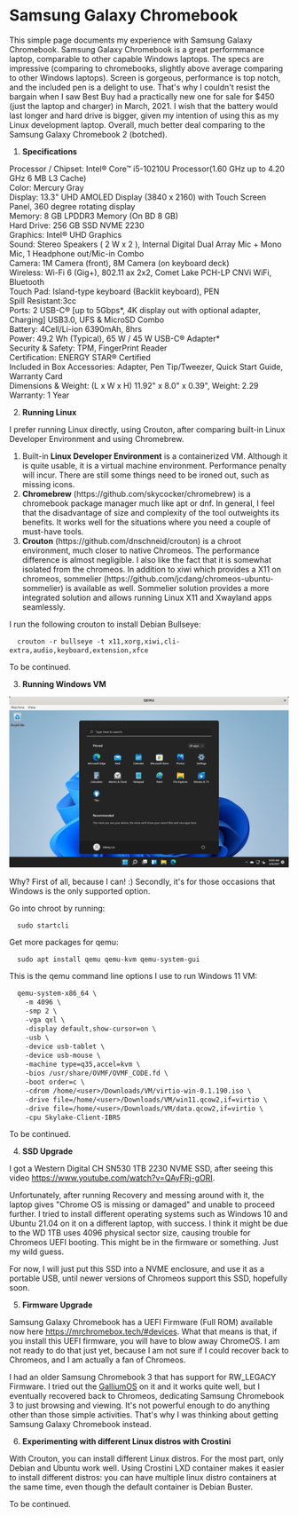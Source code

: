 # Samsung Galaxy Chromebook

This simple page documents my experience with Samsung Galaxy Chromebook. Samsung Galaxy Chromebook is a great performmance laptop, comparable to other capable Windows laptops. The specs are impressive (comparing to chromebooks, slightly above average comparing to other Windows laptops). Screen is gorgeous, performance is top notch, and the included pen is a delight to use. That's why I couldn't resist the bargain when I saw Best Buy had a practically new one for sale for $450 (just the laptop and charger) in March, 2021. I wish that the battery would last longer and hard drive is bigger, given my intention of using this as my Linux development laptop. Overall, much better deal comparing to the Samsung Galaxy Chromebook 2 (botched).

1) <b>Specifications</b>

Processor / Chipset: Intel® Core™ i5-10210U Processor(1.60 GHz up to 4.20 GHz 6 MB L3 Cache)<br>
Color: Mercury Gray<br>
Display: 13.3" UHD AMOLED Display (3840 x 2160) with Touch Screen Panel, 360 degree rotating display<br>
Memory: 8 GB LPDDR3 Memory (On BD 8 GB)<br>
Hard Drive: 256 GB SSD NVME 2230<br>
Graphics: Intel® UHD Graphics<br>
Sound: Stereo Speakers ( 2 W x 2 ), Internal Digital Dual Array Mic + Mono Mic, 1 Headphone out/Mic-in Combo<br>
Camera: 1M Camera (front), 8M Camera (on keyboard deck)<br>
Wireless: Wi-Fi 6 (Gig+), 802.11 ax 2x2, Comet Lake PCH-LP CNVi WiFi, Bluetooth<br>
Touch Pad: Island-type keyboard (Backlit keyboard), PEN<br>
Spill Resistant:3cc<br>
Ports: 2 USB-C® [up to 5Gbps*, 4K display out with optional adapter, Charging] USB3.0, UFS & MicroSD Combo<br>
Battery: 4Cell/Li-ion 6390mAh, 8hrs<br>
Power: 49.2 Wh (Typical), 65 W / 45 W USB-C® Adapter*<br>
Security & Safety: TPM, FingerPrint Reader<br>
Certification: ENERGY STAR® Certified<br>
Included in Box Accessories: Adapter, Pen Tip/Tweezer, Quick Start Guide, Warranty Card<br>
Dimensions & Weight: (L x W x H) 11.92" x 8.0" x 0.39", Weight: 2.29<br>
Warranty: 1 Year<br>

2) <b>Running Linux</b>

I prefer running Linux directly, using Crouton, after comparing built-in Linux Developer Environment and using Chromebrew.

<ol>
<li>Built-in <b>Linux Developer Environment</b> is a containerized VM. Although it is quite usable, it is a virtual machine environment. Performance penalty will incur. There are still some things need to be ironed out, such as missing icons. </li>

<li><b>Chromebrew</b> (https://github.com/skycocker/chromebrew) is a chromebook package manager much like apt or dnf. In general, I feel that the disadvantage of size and complexity of the tool outweights its benefits. It works well for the situations where you need a couple of must-have tools.</li>

<li><b>Crouton</b> (https://github.com/dnschneid/crouton) is a chroot environment, much closer to native Chromeos. The performance difference is almost negligible. I also like the fact that it is somewhat isolated from the chromeos. In addition to xiwi which provides a X11 on chromeos, sommelier (https://github.com/jcdang/chromeos-ubuntu-sommelier) is available as well. Sommelier solution provides a more integrated solution and allows running Linux X11 and Xwayland apps seamlessly.</li>

</ol>

I run the following crouton to install Debian Bullseye:

      crouton -r bullseye -t x11,xorg,xiwi,cli-extra,audio,keyboard,extension,xfce
      
To be continued.

3) <b>Running Windows VM</b>

<img src="chromebook-windows.png" alt="Chromebook Windows 11">

Why? First of all, because I can! :) Secondly, it's for those occasions that Windows is the only supported option.

Go into chroot by running:
      
      sudo startcli

Get more packages for qemu:

      sudo apt install qemu qemu-kvm qemu-system-gui

This is the qemu command line options I use to run Windows 11 VM:

      qemu-system-x86_64 \
        -m 4096 \
        -smp 2 \
        -vga qxl \
        -display default,show-cursor=on \
        -usb \
        -device usb-tablet \
        -device usb-mouse \
        -machine type=q35,accel=kvm \
        -bios /usr/share/OVMF/OVMF_CODE.fd \
        -boot order=c \
        -cdrom /home/<user>/Downloads/VM/virtio-win-0.1.190.iso \
        -drive file=/home/<user>/Downloads/VM/win11.qcow2,if=virtio \
        -drive file=/home/<user>/Downloads/VM/data.qcow2,if=virtio \
        -cpu Skylake-Client-IBRS
        
To be continued.

4) <b>SSD Upgrade</b>

I got a Western Digital CH SN530 1TB 2230 NVME SSD, after seeing this video https://www.youtube.com/watch?v=QAyFRj-gORI.

Unfortunately, after running Recovery and messing around with it, the laptop gives "Chrome OS is missing or damaged" and unable to proceed further. I tried to install different operating systems such as Windows 10 and Ubuntu 21.04 on it on a different laptop, with success. I think it might be due to the WD 1TB uses 4096 physical sector size, causing trouble for Chromeos UEFI booting. This might be in the firmware or something. Just my wild guess.
      
For now, I will just put this SSD into a NVME enclosure, and use it as a portable USB, until newer versions of Chromeos support this SSD, hopefully soon.

5) <b>Firmware Upgrade</b>

Samsung Galaxy Chromebook has a UEFI Firmware (Full ROM) available now here https://mrchromebox.tech/#devices. What that means is that, if you install this UEFI firmware, you will have to blow away ChromeOS. I am not ready to do that just yet, because I am not sure if I could recover back to Chromeos, and I am actually a fan of Chromeos. 

I had an older Samsung Chromebook 3 that has support for RW_LEGACY Firmware. I tried out the <a href="https://galliumos.org/">GalliumOS</a> on it and it works quite well, but I eventually recovered back to Chromeos, dedicating Samsung Chromebook 3 to just browsing and viewing. It's not powerful enough to do anything other than those simple activities. That's why I was thinking about getting Samsung Galaxy Chromebook instead.

6) <b>Experimenting with different Linux distros with Crostini</b>

With Crouton, you can install different Linux distros. For the most part, only Debian and Ubuntu work well. Using Crostini LXD container makes it easier to install different distros: you can have multiple linux distro containers at the same time, even though the default container is Debian Buster.

To be continued.
